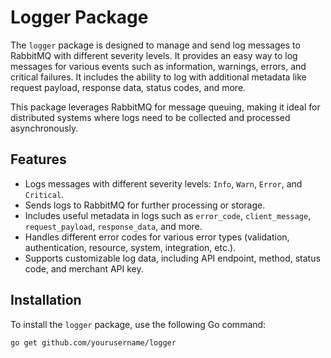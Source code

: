 # Logger Package

The `logger` package is designed to manage and send log messages to RabbitMQ with different severity levels. It provides an easy way to log messages for various events such as information, warnings, errors, and critical failures. It includes the ability to log with additional metadata like request payload, response data, status codes, and more. 

This package leverages RabbitMQ for message queuing, making it ideal for distributed systems where logs need to be collected and processed asynchronously.

## Features

- Logs messages with different severity levels: `Info`, `Warn`, `Error`, and `Critical`.
- Sends logs to RabbitMQ for further processing or storage.
- Includes useful metadata in logs such as `error_code`, `client_message`, `request_payload`, `response_data`, and more.
- Handles different error codes for various error types (validation, authentication, resource, system, integration, etc.).
- Supports customizable log data, including API endpoint, method, status code, and merchant API key.

## Installation

To install the `logger` package, use the following Go command:

```bash
go get github.com/yourusername/logger
